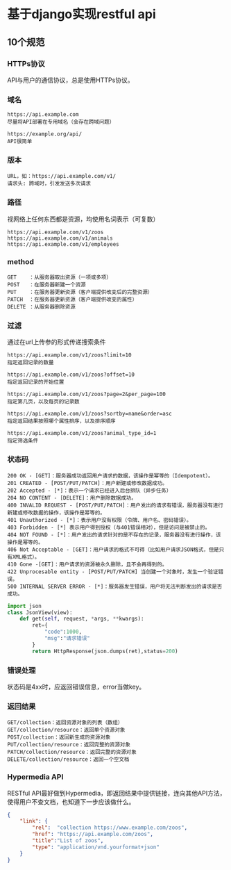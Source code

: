 # 基于django实现restful api

## 10个规范

### HTTPs协议

API与用户的通信协议，总是使用HTTPs协议。

### 域名

```text
https://api.example.com
尽量将API部署在专用域名（会存在跨域问题）

https://example.org/api/
API很简单
```

### 版本

```text
URL，如：https://api.example.com/v1/
请求头: 跨域时，引发发送多次请求
```

### 路径

视网络上任何东西都是资源，均使用名词表示（可复数）

```text
https://api.example.com/v1/zoos
https://api.example.com/v1/animals
https://api.example.com/v1/employees
```

### method

```text
GET    ：从服务器取出资源（一项或多项）
POST   ：在服务器新建一个资源
PUT    ：在服务器更新资源（客户端提供改变后的完整资源）
PATCH  ：在服务器更新资源（客户端提供改变的属性）
DELETE ：从服务器删除资源
```

### 过滤

通过在url上传参的形式传递搜索条件

```text
https://api.example.com/v1/zoos?limit=10
指定返回记录的数量

https://api.example.com/v1/zoos?offset=10
指定返回记录的开始位置

https://api.example.com/v1/zoos?page=2&per_page=100
指定第几页，以及每页的记录数

https://api.example.com/v1/zoos?sortby=name&order=asc
指定返回结果按照哪个属性排序，以及排序顺序

https://api.example.com/v1/zoos?animal_type_id=1
指定筛选条件
```

### 状态码

```text
200 OK - [GET]：服务器成功返回用户请求的数据，该操作是幂等的（Idempotent）。
201 CREATED - [POST/PUT/PATCH]：用户新建或修改数据成功。
202 Accepted - [*]：表示一个请求已经进入后台排队（异步任务）
204 NO CONTENT - [DELETE]：用户删除数据成功。
400 INVALID REQUEST - [POST/PUT/PATCH]：用户发出的请求有错误，服务器没有进行新建或修改数据的操作，该操作是幂等的。
401 Unauthorized - [*]：表示用户没有权限（令牌、用户名、密码错误）。
403 Forbidden - [*] 表示用户得到授权（与401错误相对），但是访问是被禁止的。
404 NOT FOUND - [*]：用户发出的请求针对的是不存在的记录，服务器没有进行操作，该操作是幂等的。
406 Not Acceptable - [GET]：用户请求的格式不可得（比如用户请求JSON格式，但是只有XML格式）。
410 Gone -[GET]：用户请求的资源被永久删除，且不会再得到的。
422 Unprocesable entity - [POST/PUT/PATCH] 当创建一个对象时，发生一个验证错误。
500 INTERNAL SERVER ERROR - [*]：服务器发生错误，用户将无法判断发出的请求是否成功。
```



```python
import json
class JsonView(view):
    def get(self, request, *args, **kwargs):
        ret={
            "code":1000,
            "msg":"请求错误"
        }
        return HttpResponse(json.dumps(ret),status=200)
```



### 错误处理

状态码是4xx时，应返回错误信息，error当做key。

### 返回结果

```text
GET/collection：返回资源对象的列表（数组）
GET/collection/resource：返回单个资源对象
POST/collection：返回新生成的资源对象
PUT/collection/resource：返回完整的资源对象
PATCH/collection/resource：返回完整的资源对象
DELETE/collection/resource：返回一个空文档
```

### Hypermedia API

RESTful API最好做到Hypermedia，即返回结果中提供链接，连向其他API方法，使得用户不查文档，也知道下一步应该做什么。

```json
{
    "link": {
        "rel":  "collection https://www.example.com/zoos",
        "href": "https://api.example.com/zoos",
        "title":"List of zoos",
        "type": "application/vnd.yourformat+json"
    }
}
```









